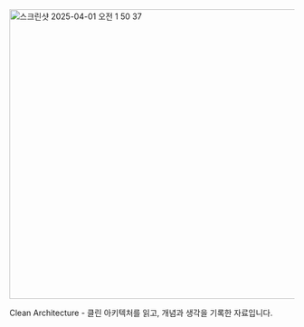 
<img width="513" alt="스크린샷 2025-04-01 오전 1 50 37" src="https://github.com/user-attachments/assets/14166d48-fb97-4fb7-b247-95bcb4bfa509" />

<br/>

Clean Architecture - 클린 아키텍처를 읽고, 개념과 생각을 기록한 자료입니다.
